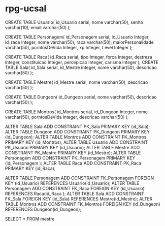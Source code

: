 # rpg-ucsal

CREATE TABLE Usuario( id_Usuario serial, nome varchar(50), senha varchar(10), email varchar(50) ); 

CREATE TABLE Personagem( id_Personagem serial, id_Usuario Integer, id_raca Integer, nome varchar(50), raca varchar(50), maiorPersonalidade varchar(50), porntosDeVida Integer, xp Integer, Level Integer );

CREATE TABLE Raca( id_Raca serial, tipo Integer, forca Integer, destreza Integer, constituicao Integer, percepicao Integer, carisma Integer ); CREATE TABLE Sala( id_Sala serial, id_Mestre integer, nome varchar(50), descricao varchar(50) );


CREATE TABLE Mestre( id_Mestre serial, nome varchar(50), descricao varchar(50) );

CREATE TABLE Dungeon( id_Dungeon serial, nome varchar(50), descricao varchar(50) );

CREATE TABLE Montros( id_Montros serial, id_Dungeon Integer, nome varchar(50), porntosDeVida Integer, descricao varchar(50) );


ALTER TABLE Sala ADD CONSTRAINT PK_Sala PRIMARY KEY (id_Sala); 
ALTER TABLE Dungeon ADD CONSTRAINT PK_Dungeon PRIMARY KEY (id_Dungeon); 
ALTER TABLE Montros ADD CONSTRAINT PK_Montros PRIMARY KEY (id_Montros); 
ALTER TABLE Usuario ADD CONSTRAINT PK_Usuario PRIMARY KEY (id_Usuario); 
ALTER TABLE Mestre ADD CONSTRAINT PK_Mestre PRIMARY KEY (id_Mestre); 
ALTER TABLE Personagem ADD CONSTRAINT PK_Personagem PRIMARY KEY (id_Personagem ); 
ALTER TABLE Raca ADD CONSTRAINT PK_Raca PRIMARY KEY (id_Raca);


ALTER TABLE Personagem
ADD CONSTRAINT FK_Personagem
FOREIGN KEY (id_Usuario) REFERENCES Usuario(id_Usuario);
ALTER TABLE Personagem
ADD CONSTRAINT FK_Raca
FOREIGN KEY (id_Usuario) REFERENCES Raca(id_Raca );
ALTER TABLE Sala
ADD CONSTRAINT FK_Sala
FOREIGN KEY (id_Sala) REFERENCES Mestre(id_Mestre);
ALTER TABLE Montros
ADD CONSTRAINT FK_Montros
FOREIGN KEY (id_Dungeon) REFERENCES Dungeon(id_Dungeon);



SELECT * FROM mestre

